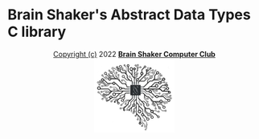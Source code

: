 # Brain Shaker's Abstract Data Types C library
<p align="center">
<a href="https://github.com/BrainShakerClub/ADT-library">Copyright (c)</a> 2022 <a href="https://github.com/BrainShakerClub"><b>Brain Shaker Computer Club</b><br></a>
<img src="assets/BrainShaker.jpg" alt="BrainShaker" width="160" />
</p>